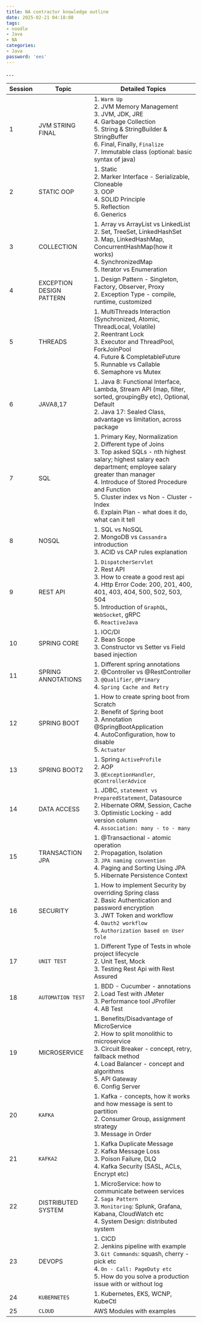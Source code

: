 ```yaml
---
title: NA contractor knowledge outline
date: 2025-02-21 04:18:08
tags:
- noodle
- Java
- NA
categories:
- Java
password: 'ees'
---
```




**. . .**<!-- more -->

| Session | Topic | Detailed Topics |
|--|--|--|
| 1 | JVM STRING FINAL | 1. `Warm Up`<br>2. JVM Memory Management<br>3. JVM, JDK, JRE<br>4. Garbage Collection<br>5. String & StringBuilder & StringBuffer<br>6. Final, Finally, `Finalize`<br>7. Immutable class (optional: basic syntax of java) |
| 2 | STATIC OOP | 1. Static<br>2. Marker Interface - Serializable, Cloneable<br>3. OOP<br>4. SOLID Principle<br>5. Reflection<br>6. Generics |
| 3 | COLLECTION | 1. Array vs ArrayList vs LinkedList<br>2. Set, TreeSet, LinkedHashSet<br>3. Map, LinkedHashMap, ConcurrentHashMap(how it works)<br>4. SynchronizedMap<br>5. Iterator vs Enumeration |
| 4 | EXCEPTION DESIGN PATTERN | 1. Design Pattern - Singleton, Factory, Observer, Proxy<br>2. Exception Type - compile, runtime, customized |
| 5 | THREADS | 1. MultiThreads Interaction (Synchronized, Atomic, ThreadLocal, Volatile)<br>2. Reentrant Lock<br>3. Executor and ThreadPool, ForkJoinPool<br>4. Future & CompletableFuture<br>5. Runnable vs Callable<br>6. Semaphore vs Mutex |
| 6 | JAVA8,17 | 1. Java 8: Functional Interface, Lambda, Stream API (map, filter, sorted, groupingBy etc), Optional, Default<br>2. Java 17: Sealed Class, advantage vs limitation, across package |
| 7 | SQL | 1. Primary Key, Normalization<br>2. Different type of Joins<br>3. Top asked SQLs - nth highest salary; highest salary each department; employee salary greater than manager<br>4. Introduce of Stored Procedure and Function<br>5. Cluster index vs Non - Cluster - Index<br>6. Explain Plan - what does it do, what can it tell |
| 8 | NOSQL | 1. SQL vs NoSQL<br>2. MongoDB vs `Cassandra` introduction<br>3. ACID vs CAP rules explanation |
| 9 | REST API | 1. `DispatcherServlet`<br>2. Rest API<br>3. How to create a good rest api<br>4. Http Error Code: 200, 201, 400, 401, 403, 404, 500, 502, 503, 504<br>5. Introduction of `GraphQL`, `WebSocket`, gRPC<br>6. `ReactiveJava` |
| 10 | SPRING CORE | 1. IOC/DI<br>2. Bean Scope<br>3. Constructor vs Setter vs Field based injection |
| 11 | SPRING ANNOTATIONS | 1. Different spring annotations<br>2. @Controller vs @RestController<br>3. `@Qualifier`, `@Primary`<br>4. `Spring Cache and Retry` |
| 12 | SPRING BOOT | 1. How to create spring boot from Scratch<br>2. Benefit of Spring boot<br>3. Annotation @SpringBootApplication<br>4. AutoConfiguration, how to disable<br>5. `Actuator` |
| 13 | SPRING BOOT2 | 1. Spring `ActiveProfile`<br>2. AOP<br>3. `@ExceptionHandler`, `@ControllerAdvice` |
| 14 | DATA ACCESS | 1. JDBC, `statement vs PreparedStatement`, Datasource<br>2. Hibernate ORM, Session, Cache<br>3. Optimistic Locking - add version column<br>4. `Association: many - to - many` |
| 15 | TRANSACTION JPA | 1. @Transactional - atomic operation<br>2. Propagation, Isolation<br>3. `JPA naming convention`<br>4. Paging and Sorting Using JPA<br>5. Hibernate Persistence Context |
| 16 | SECURITY | 1. How to implement Security by overriding Spring class<br>2. Basic Authentication and password encryption<br>3. JWT Token and workflow<br>4. `Oauth2 workflow`<br>5. `Authorization based on User role` |
| 17 | `UNIT TEST` | 1. Different Type of Tests in whole project lifecycle<br>2. Unit Test, Mock<br>3. Testing Rest Api with Rest Assured |
| 18 | `AUTOMATION TEST` | 1. BDD - Cucumber - annotations<br>2. Load Test with JMeter<br>3. Performance tool JProfiler<br>4. AB Test |
| 19 | MICROSERVICE | 1. Benefits/Disadvantage of MicroService<br>2. How to split monolithic to microservice<br>3. Circuit Breaker - concept, retry, fallback method<br>4. Load Balancer - concept and algorithms<br>5. API Gateway<br>6. Config Server |
| 20 | `KAFKA` | 1. Kafka - concepts, how it works and how message is sent to partition<br>2. Consumer Group, assignment strategy<br>3. Message in Order |
| 21 | `KAFKA2` | 1. Kafka Duplicate Message<br>2. Kafka Message Loss<br>3. Poison Failure, DLQ<br>4. Kafka Security (SASL, ACLs, Encrypt etc) |
| 22 | DISTRIBUTED SYSTEM | 1. MicroService: how to communicate between services<br>2. `Saga Pattern`<br>3. `Monitoring`: Splunk, Grafana, Kabana, CloudWatch etc<br>4. System Design: distributed system |
| 23 | DEVOPS | 1. CICD<br>2. Jenkins pipeline with example<br>3. `Git Commands`: squash, cherry - pick etc<br>4. `On - Call: PageDuty etc`<br>5. How do you solve a production issue with or without log |
| 24 | `KUBERNETES` | 1. Kubernetes, EKS, WCNP, KubeCtl |
| 25 | `CLOUD` | AWS Modules with examples | 